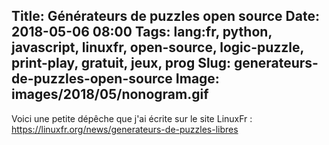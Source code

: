 Title: Générateurs de puzzles open source
Date: 2018-05-06 08:00
Tags: lang:fr, python, javascript, linuxfr, open-source, logic-puzzle, print-play, gratuit, jeux, prog
Slug: generateurs-de-puzzles-open-source
Image: images/2018/05/nonogram.gif
---

Voici une petite dépêche que j'ai écrite sur le site LinuxFr :
<https://linuxfr.org/news/generateurs-de-puzzles-libres>

<!--
Il y a quelques temps, j'étais à la recherche de générateurs de puzzles personnalisables (dont la solution serait un petit mot doux romantique). Des puzzles qui ne soient pas uniquement jouables en ligne, mais imprimables, ne nécessitant qu'une feuille et un crayon.

Au final j'ai découvert de nombreux programmes open source permettant de générer des mots croisés, des grilles de mot mystère, des nonogrammes, etc.

Je vais donc dans cette dépêche vous présenter ces projets, en espérant qu'ils vous inspirent à concocter vos propres puzzles pour vos enfants / neveux, compagnon / compagne ou encore grand parents !


# Mots croisés #

Je n'ai testé qu'un seul programme, en Python, de David Whitlock (riverrun) : [genxword](https://github.com/riverrun/genxword)

Voici un exemple de grille qui peut être générées :

![Exemple de grille avec indices sur le thème des Monty Python](https://raw.githubusercontent.com/riverrun/genxword/master/examples/output/Pdf_grid_example.png)

Pour fonctionner le programme nécessite qu'on lui fournisse une liste de mots, qui sont donc entièrement personnalisables. Chaque mot de la liste peut être associé à une définition.

`genxword` peut générer des grilles sous forme de PDFs, de PNGs ou de SVGs.
Il est compatible Python 2 & 3, est basé sur GTK mais fonctionne sous Windows (j'ai testé) et est sous license GNU v3.


# Nonogrammes #

Également appelés ["picross", "griddlers" an anglais ou encore "hanjie" au Japon](https://fr.wikipedia.org/wiki/Picross), ces puzzles sont parmis mes préférés.

J'ai essayé plusieurs programmes pour générer ce type de puzzle, mais mon préféré de loin est celui de Zhou Qi (HandsomeOne) en Javascript : https://github.com/HandsomeOne/Nonogram

![Nonogram par Zhou Qi](http://i.imgur.com/XRs3jk7.gif)

Il inclut une grille cliquable pour y jouer, un éditeur interactif pour confectionner vos propres grilles et même un solveur avec rendu visuel des étapes pas à pas, permettant de valider que la grille a une solution !

Le code est structuré et lisibile facilement, sans dépendances et sous license MIT.

Comme au final un nonogramme n'est qu'une image pixelisée en noir & blanc, j'ai fait un [_fork_](https://github.com/Lucas-C/Nonogram/) du projet pour simplement rajouter 2 boutons permettant d'importer ou exporter [des grilles au format PNG](https://github.com/Lucas-C/Nonogram/tree/master/grids): https://lucas-c.github.io/Nonogram/ (dans la section "Create Your Own Nonogram")


# Mot mystère

Aussi appelé ["mots cachés"](https://fr.wikipedia.org/wiki/Mots_cach%C3%A9s),
ce puzzle est idéal pour camoufler un message secret dans une grille, afin qu'il soit reconstitué une fois résolu !

Bill Scheidel (bunkat) a créé en Javascript [une grille jouable en ligne, avec éditeur intégré](https://github.com/bunkat/wordfind) : https://lucas-c.github.io/wordfind/

![Capture d'écran de wordfind.js](https://chezsoi.org/lucas/wordfind.png)

Vous pouvez y lister les mots à cacher dans la gille, votre mot secret, l'extension maximum de la grille ou encore le nombre de mots qui peuvent être "ignorés" parmi ceux fournis afin que le générateur produise une grille compacte.

Bref, c'est un programme simple d'utilisation, sans dépendance et sous license MIT.


# Sudoku

Je ne l'ai que très peu testé, mais voici un générateur de Sudoku écrit par Rob McGuire (robatron) en Javascript : https://github.com/robatron/sudoku.js

![Capture d'écran de Sudoku.js](https://chezsoi.org/lucas/SudokuJS.png)

Utilisant jQuery et la bibliothèque Bootstrap, ce projet est sous License MIT et vous permettra de générer vos propres grilles.

Pour ceux qui préfèrent d'autres langage que le Javascript, sachez que comme le Sudoku est un puzzle très populaire, vous trouverez de nombreux générateurs et versions jouables sur Github en Python, Ruby, etc.


# Et plein d'autres puzzles originaux !

Pour conclure, je voudrais mentionner la collection de puzzles de Simon Tatham, sous license MIT et disponibles en Java ou Javascript, qui est à la fois immense et regorge de puzzles originaux :
https://www.chiark.greenend.org.uk/~sgtatham/puzzles/

![La collection de puzzle de Simon Tatham](https://chezsoi.org/lucas/SimonTathamPuzzleCollection.png)

-->
